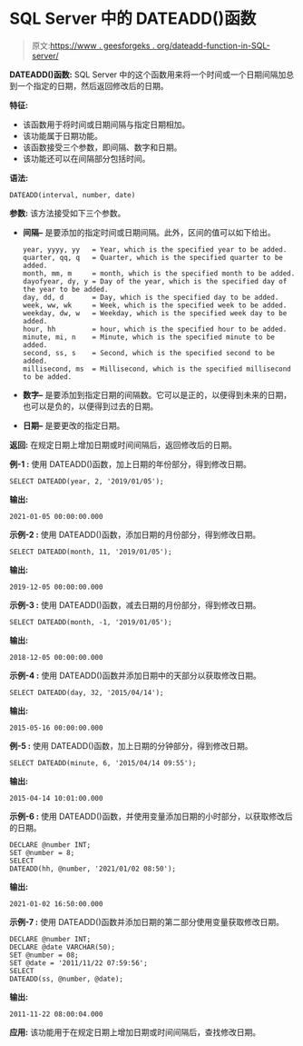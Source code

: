 # SQL Server 中的 DATEADD()函数

> 原文:[https://www . geesforgeks . org/dateadd-function-in-SQL-server/](https://www.geeksforgeeks.org/dateadd-function-in-sql-server/)

**DATEADD()函数:**
SQL Server 中的这个函数用来将一个时间或一个日期间隔加总到一个指定的日期，然后返回修改后的日期。

**特征:**

*   该函数用于将时间或日期间隔与指定日期相加。
*   该功能属于日期功能。
*   该函数接受三个参数，即间隔、数字和日期。
*   该功能还可以在间隔部分包括时间。

**语法:**

```
DATEADD(interval, number, date)
```

**参数:**
该方法接受如下三个参数。

*   **间隔–**
    是要添加的指定时间或日期间隔。此外，区间的值可以如下给出。

    ```
    year, yyyy, yy   = Year, which is the specified year to be added.
    quarter, qq, q   = Quarter, which is the specified quarter to be added.
    month, mm, m     = month, which is the specified month to be added.
    dayofyear, dy, y = Day of the year, which is the specified day of the year to be added.
    day, dd, d       = Day, which is the specified day to be added.
    week, ww, wk     = Week, which is the specified week to be added.
    weekday, dw, w   = Weekday, which is the specified week day to be added.
    hour, hh         = hour, which is the specified hour to be added.
    minute, mi, n    = Minute, which is the specified minute to be added.
    second, ss, s    = Second, which is the specified second to be added.
    millisecond, ms  = Millisecond, which is the specified millisecond to be added.

    ```

*   **数字–**
    是要添加到指定日期的间隔数。它可以是正的，以便得到未来的日期，也可以是负的，以便得到过去的日期。
*   **日期–**
    是要更改的指定日期。

**返回:**
在规定日期上增加日期或时间间隔后，返回修改后的日期。

**例-1 :**
使用 DATEADD()函数，加上日期的年份部分，得到修改日期。

```
SELECT DATEADD(year, 2, '2019/01/05');
```

**输出:**

```
2021-01-05 00:00:00.000
```

**示例-2 :**
使用 DATEADD()函数，添加日期的月份部分，得到修改日期。

```
SELECT DATEADD(month, 11, '2019/01/05');

```

**输出:**

```
2019-12-05 00:00:00.000
```

**示例-3 :**
使用 DATEADD()函数，减去日期的月份部分，得到修改日期。

```
SELECT DATEADD(month, -1, '2019/01/05');

```

**输出:**

```
2018-12-05 00:00:00.000
```

**示例-4 :**
使用 DATEADD()函数并添加日期中的天部分以获取修改日期。

```
SELECT DATEADD(day, 32, '2015/04/14');
```

**输出:**

```
2015-05-16 00:00:00.000
```

**例-5 :**
使用 DATEADD()函数，加上日期的分钟部分，得到修改日期。

```
SELECT DATEADD(minute, 6, '2015/04/14 09:55');

```

**输出:**

```
2015-04-14 10:01:00.000
```

**示例-6 :**
使用 DATEADD()函数，并使用变量添加日期的小时部分，以获取修改后的日期。

```
DECLARE @number INT;
SET @number = 8;
SELECT 
DATEADD(hh, @number, '2021/01/02 08:50');
```

**输出:**

```
2021-01-02 16:50:00.000
```

**示例-7 :**
使用 DATEADD()函数并添加日期的第二部分使用变量获取修改日期。

```
DECLARE @number INT;
DECLARE @date VARCHAR(50);
SET @number = 08;
SET @date = '2011/11/22 07:59:56';
SELECT 
DATEADD(ss, @number, @date);
```

**输出:**

```
2011-11-22 08:00:04.000
```

**应用:**
该功能用于在规定日期上增加日期或时间间隔后，查找修改日期。
